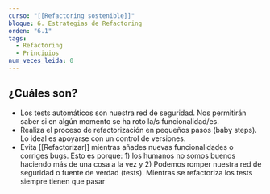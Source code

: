 ```yaml
---
curso: "[[Refactoring sostenible]]"
bloque: 6. Estrategias de Refactoring
orden: "6.1"
tags:
  - Refactoring
  - Principios
num_veces_leida: 0
---
```

## ¿Cuáles son?

* Los tests automáticos son nuestra red de seguridad. Nos permitirán saber si en algún momento se ha roto la/s funcionalidad/es. 
* Realiza el proceso de refactorización en pequeños pasos (baby steps). Lo ideal es apoyarse con un control de versiones. 
* Evita [[Refactorizar]] mientras añades nuevas funcionalidades o corriges bugs. Esto es porque: 1) los humanos no somos buenos haciendo más de una cosa a la vez y 2) Podemos romper nuestra red de seguridad o fuente de verdad (tests). Mientras se refactoriza los tests siempre tienen que pasar

